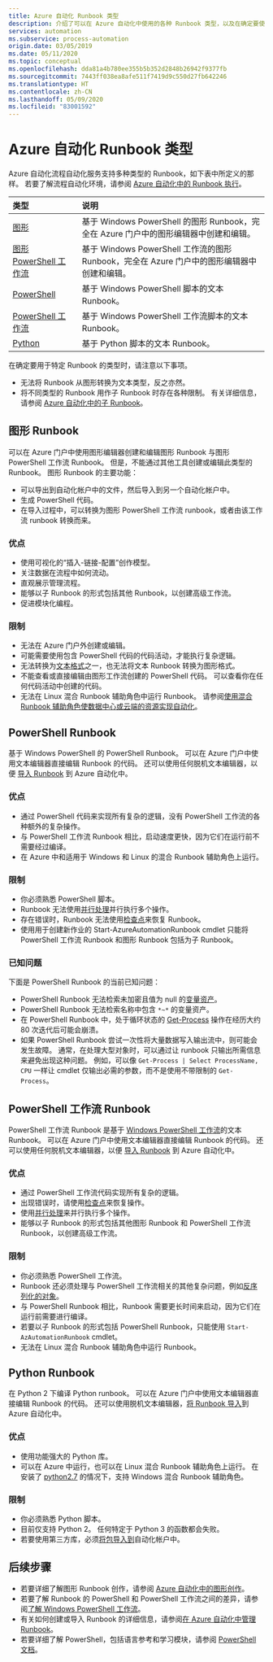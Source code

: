 ```yaml
---
title: Azure 自动化 Runbook 类型
description: 介绍了可以在 Azure 自动化中使用的各种 Runbook 类型，以及在确定要使用的类型时的注意事项。
services: automation
ms.subservice: process-automation
origin.date: 03/05/2019
ms.date: 05/11/2020
ms.topic: conceptual
ms.openlocfilehash: dda81a4b780ee355b5b352d2848b26942f9377fb
ms.sourcegitcommit: 7443ff038ea8afe511f7419d9c550d27fb642246
ms.translationtype: HT
ms.contentlocale: zh-CN
ms.lasthandoff: 05/09/2020
ms.locfileid: "83001592"
---
```

# <a name="azure-automation-runbook-types"></a>Azure 自动化 Runbook 类型

Azure 自动化流程自动化服务支持多种类型的 Runbook，如下表中所定义的那样。 若要了解流程自动化环境，请参阅 [Azure 自动化中的 Runbook 执行](automation-runbook-execution.md)。

| 类型 | 说明 |
|:--- |:--- |
| [图形](#graphical-runbooks)|基于 Windows PowerShell 的图形 Runbook，完全在 Azure 门户中的图形编辑器中创建和编辑。 |
| [图形 PowerShell 工作流](#graphical-runbooks)|基于 Windows PowerShell 工作流的图形 Runbook，完全在 Azure 门户中的图形编辑器中创建和编辑。 |
| [PowerShell](#powershell-runbooks) |基于 Windows PowerShell 脚本的文本 Runbook。 |
| [PowerShell 工作流](#powershell-workflow-runbooks)|基于 Windows PowerShell 工作流脚本的文本 Runbook。 |
| [Python](#python-runbooks) |基于 Python 脚本的文本 Runbook。 |

在确定要用于特定 Runbook 的类型时，请注意以下事项。

* 无法将 Runbook 从图形转换为文本类型，反之亦然。
* 将不同类型的 Runbook 用作子 Runbook 时存在各种限制。 有关详细信息，请参阅 [Azure 自动化中的子 Runbook](automation-child-runbooks.md)。

## <a name="graphical-runbooks"></a>图形 Runbook

可以在 Azure 门户中使用图形编辑器创建和编辑图形 Runbook 与图形 PowerShell 工作流 Runbook。 但是，不能通过其他工具创建或编辑此类型的 Runbook。 图形 Runbook 的主要功能：

* 可以导出到自动化帐户中的文件，然后导入到另一个自动化帐户中。 
* 生成 PowerShell 代码。 
* 在导入过程中，可以转换为图形 PowerShell 工作流 runbook，或者由该工作流 runbook 转换而来。 

### <a name="advantages"></a>优点

* 使用可视化的“插入-链接-配置”创作模型。
* 关注数据在流程中如何流动。
* 直观展示管理流程。
* 能够以子 Runbook 的形式包括其他 Runbook，以创建高级工作流。
* 促进模块化编程。

### <a name="limitations"></a>限制

* 无法在 Azure 门户外创建或编辑。
* 可能需要使用包含 PowerShell 代码的代码活动，才能执行复杂逻辑。
* 无法转换为[文本格式](automation-runbook-types.md)之一，也无法将文本 Runbook 转换为图形格式。 
* 不能查看或直接编辑由图形工作流创建的 PowerShell 代码。 可以查看你在任何代码活动中创建的代码。
* 无法在 Linux 混合 Runbook 辅助角色中运行 Runbook。 请参阅[使用混合 Runbook 辅助角色使数据中心或云端的资源实现自动化](automation-hybrid-runbook-worker.md)。

## <a name="powershell-runbooks"></a>PowerShell Runbook

基于 Windows PowerShell 的 PowerShell Runbook。 可以在 Azure 门户中使用文本编辑器直接编辑 Runbook 的代码。  还可以使用任何脱机文本编辑器，以便 [导入 Runbook](manage-runbooks.md) 到 Azure 自动化中。

### <a name="advantages"></a>优点

* 通过 PowerShell 代码来实现所有复杂的逻辑，没有 PowerShell 工作流的各种额外的复杂操作。
* 与 PowerShell 工作流 Runbook 相比，启动速度更快，因为它们在运行前不需要经过编译。
* 在 Azure 中和适用于 Windows 和 Linux 的混合 Runbook 辅助角色上运行。

### <a name="limitations"></a>限制

* 你必须熟悉 PowerShell 脚本。
* Runbook 无法使用[并行处理](automation-powershell-workflow.md#parallel-processing)并行执行多个操作。
* 存在错误时，Runbook 无法使用[检查点](automation-powershell-workflow.md#checkpoints)来恢复 Runbook。
* 使用用于创建新作业的 Start-AzureAutomationRunbook cmdlet 只能将 PowerShell 工作流 Runbook 和图形 Runbook 包括为子 Runbook。

### <a name="known-issues"></a>已知问题

下面是 PowerShell Runbook 的当前已知问题：

* PowerShell Runbook 无法检索未加密且值为 null 的[变量资产](automation-variables.md)。
* PowerShell Runbook 无法检索名称中包含 `*~*` 的变量资产。
* 在 PowerShell Runbook 中，处于循环状态的 [Get-Process](https://docs.microsoft.com/powershell/module/microsoft.powershell.management/get-process?view=powershell-7) 操作在经历大约 80 次迭代后可能会崩溃。
* 如果 PowerShell Runbook 尝试一次性将大量数据写入输出流中，则可能会发生故障。 通常，在处理大型对象时，可以通过让 runbook 只输出所需信息来避免出现这种问题。 例如，可以像 `Get-Process | Select ProcessName, CPU` 一样让 cmdlet 仅输出必需的参数，而不是使用不带限制的 `Get-Process`。

## <a name="powershell-workflow-runbooks"></a>PowerShell 工作流 Runbook

PowerShell 工作流 Runbook 是基于 [Windows PowerShell 工作流](automation-powershell-workflow.md)的文本 Runbook。 可以在 Azure 门户中使用文本编辑器直接编辑 Runbook 的代码。 还可以使用任何脱机文本编辑器，以便 [导入 Runbook](manage-runbooks.md) 到 Azure 自动化中。

### <a name="advantages"></a>优点

* 通过 PowerShell 工作流代码实现所有复杂的逻辑。
* 出现错误时，请使用[检查点](automation-powershell-workflow.md#checkpoints)来恢复操作。
* 使用[并行处理](automation-powershell-workflow.md#parallel-processing)来并行执行多个操作。
* 能够以子 Runbook 的形式包括其他图形 Runbook 和 PowerShell 工作流 Runbook，以创建高级工作流。

### <a name="limitations"></a>限制

* 你必须熟悉 PowerShell 工作流。
* Runbook 还必须处理与 PowerShell 工作流相关的其他复杂问题，例如[反序列化的对象](automation-powershell-workflow.md#code-changes)。
* 与 PowerShell Runbook 相比，Runbook 需要更长时间来启动，因为它们在运行前需要进行编译。
* 若要以子 Runbook 的形式包括 PowerShell Runbook，只能使用 `Start-AzAutomationRunbook` cmdlet。
* 无法在 Linux 混合 Runbook 辅助角色中运行 Runbook。

## <a name="python-runbooks"></a>Python Runbook

在 Python 2 下编译 Python runbook。 可以在 Azure 门户中使用文本编辑器直接编辑 Runbook 的代码。 还可以使用脱机文本编辑器，[将 Runbook 导入](manage-runbooks.md)到 Azure 自动化中。

### <a name="advantages"></a>优点

* 使用功能强大的 Python 库。
* 可以在 Azure 中运行，也可以在 Linux 混合 Runbook 辅助角色上运行。 在安装了 [python2.7](https://www.python.org/downloads/release/latest/python2) 的情况下，支持 Windows 混合 Runbook 辅助角色。

### <a name="limitations"></a>限制

* 你必须熟悉 Python 脚本。
* 目前仅支持 Python 2。 任何特定于 Python 3 的函数都会失败。
* 若要使用第三方库，必须[将包导入到](python-packages.md)自动化帐户中。

## <a name="next-steps"></a>后续步骤

* 若要详细了解图形 Runbook 创作，请参阅 [Azure 自动化中的图形创作](automation-graphical-authoring-intro.md)。
* 若要了解 Runbook 的 PowerShell 和 PowerShell 工作流之间的差异，请参阅[了解 Windows PowerShell 工作流](automation-powershell-workflow.md)。
* 有关如何创建或导入 Runbook 的详细信息，请参阅[在 Azure 自动化中管理 Runbook](manage-runbooks.md)。
* 若要详细了解 PowerShell，包括语言参考和学习模块，请参阅 [PowerShell 文档](https://docs.microsoft.com/powershell/scripting/overview)。
